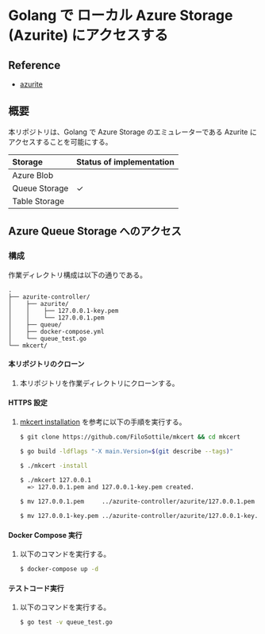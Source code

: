 # Golang で ローカル Azure Storage (Azurite) にアクセスする

## Reference

* [azurite](https://docs.microsoft.com/ja-jp/azure/storage/common/storage-use-azurite?tabs=docker-hub#authorization-for-tools-and-sdks)

## 概要

本リポジトリは、Golang で Azure Storage のエミュレーターである Azurite にアクセスすることを可能にする。

|Storage|Status of implementation|
|:--|:--|
|Azure Blob||
|Queue Storage|✓|
|Table Storage||

## Azure Queue Storage へのアクセス

### 構成

作業ディレクトリ構成は以下の通りである。

```
.
├── azurite-controller/
│    ├── azurite/
│    │    ├── 127.0.0.1-key.pem
│    │    └── 127.0.0.1.pem
│    ├── queue/
│    ├── docker-compose.yml
│    └── queue_test.go
└── mkcert/
```

#### 本リポジトリのクローン

1. 本リポジトリを作業ディレクトリにクローンする。

#### HTTPS 設定

1. [mkcert installation](https://github.com/FiloSottile/mkcert#installation) を参考に以下の手順を実行する。

   ```sh
   $ git clone https://github.com/FiloSottile/mkcert && cd mkcert

   $ go build -ldflags "-X main.Version=$(git describe --tags)"

   $ ./mkcert -install

   $ ./mkcert 127.0.0.1
     => 127.0.0.1.pem and 127.0.0.1-key.pem created.

   $ mv 127.0.0.1.pem     ../azurite-controller/azurite/127.0.0.1.pem

   $ mv 127.0.0.1-key.pem ../azurite-controller/azurite/127.0.0.1-key.pem
   ```

#### Docker Compose 実行

1. 以下のコマンドを実行する。

   ```sh
   $ docker-compose up -d
   ```

#### テストコード実行

1. 以下のコマンドを実行する。

   ```sh
   $ go test -v queue_test.go
   ```

